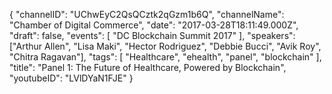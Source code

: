 {
    "channelID": "UChwEyC2QsQCztk2qGzm1b6Q",
    "channelName": "Chamber of Digital Commerce",
    "date": "2017-03-28T18:11:49.000Z",
    "draft": false,
    "events": [
        "DC Blockchain Summit 2017"
    ],
    "speakers": ["Arthur Allen", "Lisa Maki", "Hector Rodriguez", "Debbie Bucci", "Avik Roy", "Chitra Ragavan"],
    "tags": [
        "Healthcare",
        "ehealth",
	"panel",
	"blockchain"
    ],
    "title": "Panel 1: The Future of Healthcare, Powered by Blockchain",
    "youtubeID": "LVlDYaN1FJE"
}
